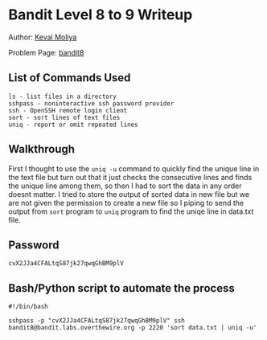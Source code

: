 # Bandit Level 8 to 9 Writeup


Author: [Keval Moliya](https://github.com/Keval-moliya)

Problem Page: [bandit8](https://overthewire.org/wargames/bandit/bandit9.html)

## List of Commands Used
```
ls - list files in a directory
sshpass - noninteractive ssh password provider
ssh - OpenSSH remote login client
sort - sort lines of text files
uniq - report or omit repeated lines
```

## Walkthrough
First I thought to use the `uniq -u` command to quickly find the unique line in the text file but turn out that it just checks the consecutive lines and finds the unique line among them, so then I had to sort the data in any order doesnt matter. I tried to store the output of sorted data in new file but we are not given the permission to create a new file so I piping to send the output from `sort` program to `uniq` program to find the uniqe line in data.txt file. 

## Password
`cvX2JJa4CFALtqS87jk27qwqGhBM9plV`

## Bash/Python script to automate the process
```
#!/bin/bash

sshpass -p "cvX2JJa4CFALtqS87jk27qwqGhBM9plV" ssh bandit8@bandit.labs.overthewire.org -p 2220 'sort data.txt | uniq -u'
```